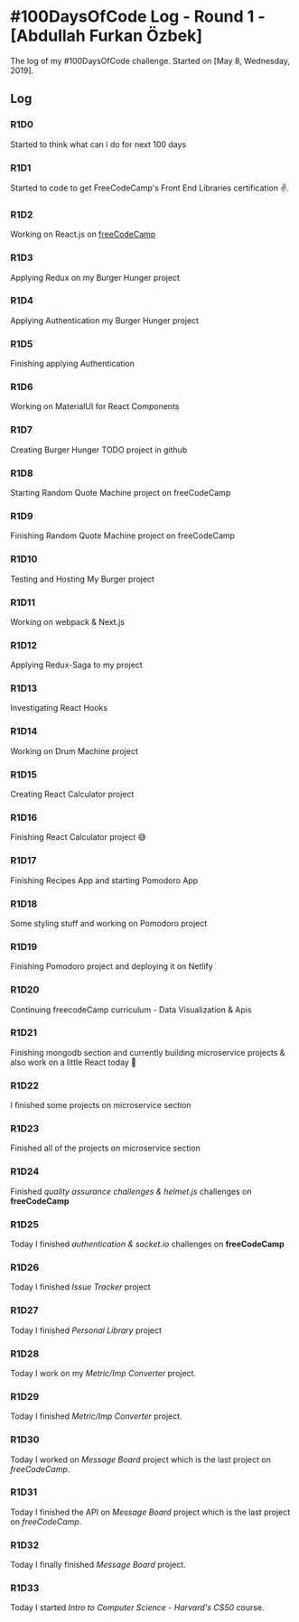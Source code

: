 # #100DaysOfCode Log - Round 1 - [Abdullah Furkan Özbek]

The log of my #100DaysOfCode challenge. Started on [May 8, Wednesday, 2019].

## Log

### R1D0

Started to think what can i do for next 100 days

### R1D1

Started to code to get FreeCodeCamp's Front End Libraries certification ✌.

### R1D2

Working on React.js on [freeCodeCamp](https://learn.freecodecamp.org/front-end-libraries/react)

### R1D3

Applying Redux on my Burger Hunger project

### R1D4

Applying Authentication my Burger Hunger project

### R1D5

Finishing applying Authentication

### R1D6

Working on MaterialUI for React Components

### R1D7

Creating Burger Hunger TODO project in github

### R1D8

Starting Random Quote Machine project on freeCodeCamp

### R1D9

Finishing Random Quote Machine project on freeCodeCamp

### R1D10

Testing and Hosting My Burger project

### R1D11

Working on webpack & Next.js

### R1D12

Applying Redux-Saga to my project

### R1D13

Investigating React Hooks

### R1D14

Working on Drum Machine project

### R1D15

Creating React Calculator project

### R1D16

Finishing React Calculator project 😅

### R1D17

Finishing Recipes App and starting Pomodoro App

### R1D18

Some styling stuff and working on Pomodoro project

### R1D19

Finishing Pomodoro project and deploying it on Netlify

### R1D20

Continuing freecodeCamp curriculum - Data Visualization & Apis

### R1D21

Finishing mongodb section and currently building microservice projects & also work on a little React today 😬

### R1D22

I finished some projects on microservice section

### R1D23

Finished all of the projects on microservice section

### R1D24

Finished _quality assurance challenges & helmet.js_ challenges on **freeCodeCamp**

### R1D25

Today I finished _authentication & socket.io_ challenges on **freeCodeCamp**

### R1D26

Today I finished _Issue Tracker_ project

### R1D27

Today I finished _Personal Library_ project

### R1D28

Today I work on my _Metric/Imp Converter_ project.

### R1D29

Today I finished _Metric/Imp Converter_ project.

### R1D30

Today I worked on _Message Board_ project which is the last project on _freeCodeCamp_.

### R1D31

Today I finished the API on _Message Board_ project which is the last project on _freeCodeCamp_.

### R1D32

Today I finally finished _Message Board_ project.

### R1D33

Today I started _Intro to Computer Science - Harvard's CS50_ course.

